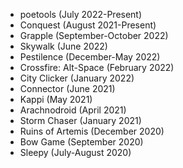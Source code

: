 - poetools (July 2022-Present)
- Conquest (August 2021-Present)
- Grapple (September-October 2022)
- Skywalk (June 2022)
- Pestilence (December-May 2022)
- Crossfire: Alt-Space (February 2022)
- City Clicker (January 2022)
- Connector (June 2021)
- Kappi (May 2021)
- Arachnodroid (April 2021)
- Storm Chaser (January 2021)
- Ruins of Artemis (December 2020)
- Bow Game (September 2020)
- Sleepy (July-August 2020)
